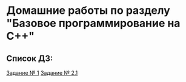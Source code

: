 # Домашние работы по разделу "Базовое программирование на С++"

## Список ДЗ:

[Задание № 1](https://github.com/Mickle36/HW-CPP/tree/main/Lesson_1/task_1)
[Задание № 2.1](https://github.com/Mickle36/HW-CPP/tree/main/Lesson_2/taks_1)
